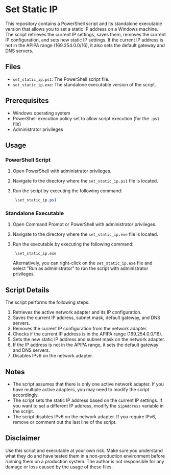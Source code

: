 # Set Static IP

This repository contains a PowerShell script and its standalone executable version that allows you to set a static IP address on a Windows machine. The script retrieves the current IP settings, saves them, removes the current IP configuration, and sets new static IP settings. If the current IP address is not in the APIPA range (169.254.0.0/16), it also sets the default gateway and DNS servers.

## Files

- `set_static_ip.ps1`: The PowerShell script file.
- `set_static_ip.exe`: The standalone executable version of the script.

## Prerequisites

- Windows operating system
- PowerShell execution policy set to allow script execution (for the `.ps1` file)
- Administrator privileges

## Usage

### PowerShell Script

1. Open PowerShell with administrator privileges.
2. Navigate to the directory where the `set_static_ip.ps1` file is located.
3. Run the script by executing the following command:

   ```powershell
   .\set_static_ip.ps1
   ```

### Standalone Executable

1. Open Command Prompt or PowerShell with administrator privileges.
2. Navigate to the directory where the `set_static_ip.exe` file is located.
3. Run the executable by executing the following command:

   ```
   .\set_static_ip.exe
   ```

   Alternatively, you can right-click on the `set_static_ip.exe` file and select "Run as administrator" to run the script with administrator privileges.

## Script Details

The script performs the following steps:

1. Retrieves the active network adapter and its IP configuration.
2. Saves the current IP address, subnet mask, default gateway, and DNS servers.
3. Removes the current IP configuration from the network adapter.
4. Checks if the current IP address is in the APIPA range (169.254.0.0/16).
5. Sets the new static IP address and subnet mask on the network adapter.
6. If the IP address is not in the APIPA range, it sets the default gateway and DNS servers.
7. Disables IPv6 on the network adapter.

## Notes

- The script assumes that there is only one active network adapter. If you have multiple active adapters, you may need to modify the script accordingly.
- The script sets the static IP address based on the current IP settings. If you want to set a different IP address, modify the `$ipAddress` variable in the script.
- The script disables IPv6 on the network adapter. If you require IPv6, remove or comment out the last line of the script.

## Disclaimer

Use this script and executable at your own risk. Make sure you understand what they do and have tested them in a non-production environment before running them on a production system. The author is not responsible for any damage or loss caused by the usage of these files.
